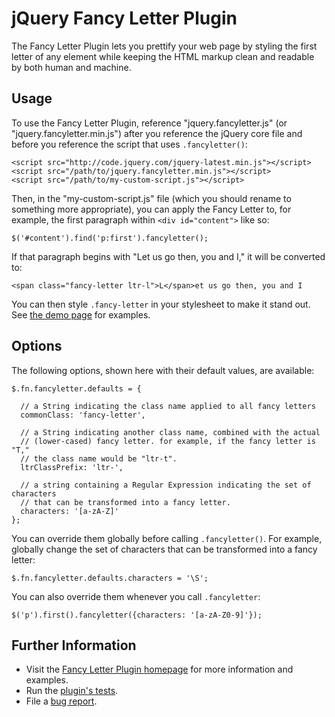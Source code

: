 jQuery Fancy Letter Plugin
==========================

The Fancy Letter Plugin lets you prettify your web page by styling the first letter of any element while keeping the HTML markup clean and readable by both human and machine.

Usage
--------

To use the Fancy Letter Plugin, reference "jquery.fancyletter.js" (or "jquery.fancyletter.min.js") after you reference the jQuery core file and before you reference the script that uses `.fancyletter()`:

    <script src="http://code.jquery.com/jquery-latest.min.js"></script>
    <script src="/path/to/jquery.fancyletter.min.js"></script>
    <script src="/path/to/my-custom-script.js"></script>

Then, in the "my-custom-script.js" file (which you should rename to something more appropriate), you can apply the Fancy Letter to, for example, the first paragraph within `<div id="content">` like so:
  
    $('#content').find('p:first').fancyletter();

If that paragraph begins with "Let us go then, you and I," it will be converted to:

    <span class="fancy-letter ltr-l">L</span>et us go then, you and I
    
You can then style `.fancy-letter` in your stylesheet to make it stand out. See <a href="http://plugins.learningjquery.com/fancyletter/#demos">the demo page</a> for examples.

Options
-------

The following options, shown here with their default values, are available:

    $.fn.fancyletter.defaults = {

      // a String indicating the class name applied to all fancy letters
      commonClass: 'fancy-letter',

      // a String indicating another class name, combined with the actual
      // (lower-cased) fancy letter. for example, if the fancy letter is "T,"
      // the class name would be "ltr-t".
      ltrClassPrefix: 'ltr-',

      // a string containing a Regular Expression indicating the set of characters
      // that can be transformed into a fancy letter.
      characters: '[a-zA-Z]'
    };

You can override them globally before calling `.fancyletter()`. For example, globally change the set of characters that can be transformed into a fancy letter:

    $.fn.fancyletter.defaults.characters = '\S';

You can also override them whenever you call `.fancyletter`:

    $('p').first().fancyletter({characters: '[a-zA-Z0-9]'});
    
Further Information
-------------------

* Visit the 
<a href="http://plugins.learningjquery.com/fancyletter/">Fancy Letter Plugin homepage</a> for more information and examples.
* Run the <a href="http://plugins.learningjquery.com/fancyletter/test/">plugin's tests</a>.
* File a <a href="http://github.com/kswedberg/jquery-fancyletter/issues">bug report</a>.

